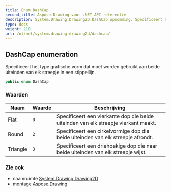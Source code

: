 ```yaml
---
title: Enum DashCap
second_title: Aspose.Drawing voor .NET API-referentie
description: System.Drawing.Drawing2D.DashCap opsomming. Specificeert het type grafische vorm dat moet worden gebruikt aan beide uiteinden van elk streepje in een stippellijn.
type: docs
weight: 210
url: /nl/net/system.drawing.drawing2d/dashcap/
---
```

## DashCap enumeration

Specificeert het type grafische vorm dat moet worden gebruikt aan beide uiteinden van elk streepje in een stippellijn.

```csharp
public enum DashCap
```

### Waarden

| Naam | Waarde | Beschrijving |
| --- | --- | --- |
| Flat | `0` | Specificeert een vierkante dop die beide uiteinden van elk streepje vierkant maakt. |
| Round | `2` | Specificeert een cirkelvormige dop die beide uiteinden van elk streepje afrondt. |
| Triangle | `3` | Specificeert een driehoekige dop die naar beide uiteinden van elk streepje wijst. |

### Zie ook

* naamruimte [System.Drawing.Drawing2D](../../system.drawing.drawing2d/)
* montage [Aspose.Drawing](../../)


